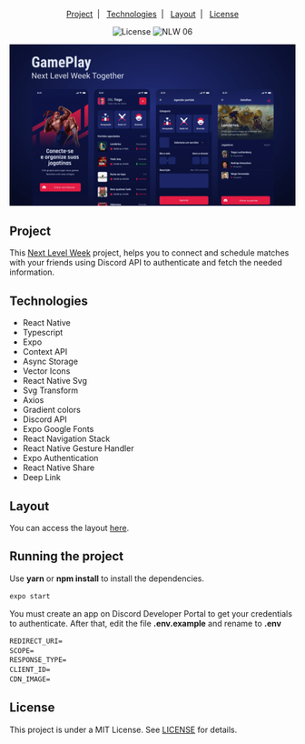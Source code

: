 <p align="center">
  <a href="#project">Project</a>&nbsp;&nbsp;|&nbsp;&nbsp;
  <a href="#technologies">Technologies</a>&nbsp;&nbsp;|&nbsp;&nbsp;
  <a href="#layout">Layout</a>&nbsp;&nbsp;|&nbsp;&nbsp;
  <a href="#license">License</a>
</p>

<p align="center">
  <img alt="License" src="https://img.shields.io/static/v1?label=license&message=MIT&color=E51C44&labelColor=0A1033">

 <img src="https://img.shields.io/static/v1?label=NLW&message=06&color=E51C44&labelColor=0A1033" alt="NLW 06" />
</p>


![cover](.github/cover.png?style=flat)


## Project

This [Next Level Week](https://nextlevelweek.com/) project, helps you to connect and schedule matches with your friends using Discord API to authenticate and fetch the needed information.


## Technologies

* React Native
* Typescript
* Expo
* Context API
* Async Storage
* Vector Icons
* React Native Svg  
* Svg Transform
* Axios
* Gradient colors
* Discord API
* Expo Google Fonts
* React Navigation Stack
* React Native Gesture Handler
* Expo Authentication
* React Native Share
* Deep Link


## Layout

You can access the layout [here](https://www.figma.com/file/0kv33XYjvOgvKGKHBaiR07/GamePlay-NLW-Together?node-id=58913%3A83). 


## Running the project

Use **yarn** or **npm install** to install the dependencies.

```cl
expo start
```

You must create an app on Discord Developer Portal to get your credentials to authenticate. After that, edit the file **.env.example** and rename to **.env**
 
 ```cl
REDIRECT_URI=
SCOPE=
RESPONSE_TYPE=
CLIENT_ID=
CDN_IMAGE=
```


## License

This project is under a MIT License. See [LICENSE](LICENSE.md) for details.

